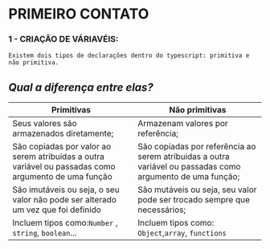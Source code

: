   

# **PRIMEIRO CONTATO** 

 
### 1 - CRIAÇÃO DE VÁRIAVÉIS:
    Existem dois tipos de declarações dentro do typescript: primitiva e não primitiva.


## _Qual a diferença entre elas?_



|Primitivas   |     Não primitivas|
|-------------|-------------------|
|Seus valores são armazenados diretamente;| Armazenam valores por referência;|
|São copiadas por valor ao serem atribuídas a outra variável ou passadas como argumento de uma função | São copiadas por referência ao serem atríbuidas a outra variável ou passadas como argumento de uma função;|
|São imutáveis ou seja, o seu valor não pode ser alterado um vez que foi definido|São mutáveis ou seja, seu valor pode ser trocado sempre que necessários;|
Incluem tipos como:`Number` , `string`, `boolean`...| Incluem tipos como: `Object`,`array`, `functions`|


